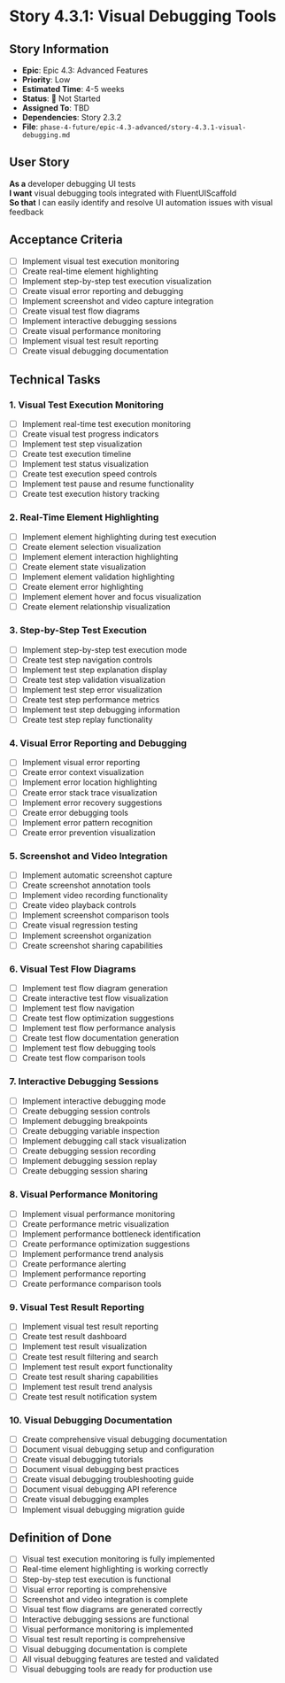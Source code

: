 # Story 4.3.1: Visual Debugging Tools

## Story Information
- **Epic**: Epic 4.3: Advanced Features
- **Priority**: Low
- **Estimated Time**: 4-5 weeks
- **Status**: 🔴 Not Started
- **Assigned To**: TBD
- **Dependencies**: Story 2.3.2
- **File**: `phase-4-future/epic-4.3-advanced/story-4.3.1-visual-debugging.md`

## User Story

**As a** developer debugging UI tests  
**I want** visual debugging tools integrated with FluentUIScaffold  
**So that** I can easily identify and resolve UI automation issues with visual feedback

## Acceptance Criteria

- [ ] Implement visual test execution monitoring
- [ ] Create real-time element highlighting
- [ ] Implement step-by-step test execution visualization
- [ ] Create visual error reporting and debugging
- [ ] Implement screenshot and video capture integration
- [ ] Create visual test flow diagrams
- [ ] Implement interactive debugging sessions
- [ ] Create visual performance monitoring
- [ ] Implement visual test result reporting
- [ ] Create visual debugging documentation

## Technical Tasks

### 1. Visual Test Execution Monitoring
- [ ] Implement real-time test execution monitoring
- [ ] Create visual test progress indicators
- [ ] Implement test step visualization
- [ ] Create test execution timeline
- [ ] Implement test status visualization
- [ ] Create test execution speed controls
- [ ] Implement test pause and resume functionality
- [ ] Create test execution history tracking

### 2. Real-Time Element Highlighting
- [ ] Implement element highlighting during test execution
- [ ] Create element selection visualization
- [ ] Implement element interaction highlighting
- [ ] Create element state visualization
- [ ] Implement element validation highlighting
- [ ] Create element error highlighting
- [ ] Implement element hover and focus visualization
- [ ] Create element relationship visualization

### 3. Step-by-Step Test Execution
- [ ] Implement step-by-step test execution mode
- [ ] Create test step navigation controls
- [ ] Implement test step explanation display
- [ ] Create test step validation visualization
- [ ] Implement test step error visualization
- [ ] Create test step performance metrics
- [ ] Implement test step debugging information
- [ ] Create test step replay functionality

### 4. Visual Error Reporting and Debugging
- [ ] Implement visual error reporting
- [ ] Create error context visualization
- [ ] Implement error location highlighting
- [ ] Create error stack trace visualization
- [ ] Implement error recovery suggestions
- [ ] Create error debugging tools
- [ ] Implement error pattern recognition
- [ ] Create error prevention visualization

### 5. Screenshot and Video Integration
- [ ] Implement automatic screenshot capture
- [ ] Create screenshot annotation tools
- [ ] Implement video recording functionality
- [ ] Create video playback controls
- [ ] Implement screenshot comparison tools
- [ ] Create visual regression testing
- [ ] Implement screenshot organization
- [ ] Create screenshot sharing capabilities

### 6. Visual Test Flow Diagrams
- [ ] Implement test flow diagram generation
- [ ] Create interactive test flow visualization
- [ ] Implement test flow navigation
- [ ] Create test flow optimization suggestions
- [ ] Implement test flow performance analysis
- [ ] Create test flow documentation generation
- [ ] Implement test flow debugging tools
- [ ] Create test flow comparison tools

### 7. Interactive Debugging Sessions
- [ ] Implement interactive debugging mode
- [ ] Create debugging session controls
- [ ] Implement debugging breakpoints
- [ ] Create debugging variable inspection
- [ ] Implement debugging call stack visualization
- [ ] Create debugging session recording
- [ ] Implement debugging session replay
- [ ] Create debugging session sharing

### 8. Visual Performance Monitoring
- [ ] Implement visual performance monitoring
- [ ] Create performance metric visualization
- [ ] Implement performance bottleneck identification
- [ ] Create performance optimization suggestions
- [ ] Implement performance trend analysis
- [ ] Create performance alerting
- [ ] Implement performance reporting
- [ ] Create performance comparison tools

### 9. Visual Test Result Reporting
- [ ] Implement visual test result reporting
- [ ] Create test result dashboard
- [ ] Implement test result visualization
- [ ] Create test result filtering and search
- [ ] Implement test result export functionality
- [ ] Create test result sharing capabilities
- [ ] Implement test result trend analysis
- [ ] Create test result notification system

### 10. Visual Debugging Documentation
- [ ] Create comprehensive visual debugging documentation
- [ ] Document visual debugging setup and configuration
- [ ] Create visual debugging tutorials
- [ ] Document visual debugging best practices
- [ ] Create visual debugging troubleshooting guide
- [ ] Document visual debugging API reference
- [ ] Create visual debugging examples
- [ ] Implement visual debugging migration guide

## Definition of Done

- [ ] Visual test execution monitoring is fully implemented
- [ ] Real-time element highlighting is working correctly
- [ ] Step-by-step test execution is functional
- [ ] Visual error reporting is comprehensive
- [ ] Screenshot and video integration is complete
- [ ] Visual test flow diagrams are generated correctly
- [ ] Interactive debugging sessions are functional
- [ ] Visual performance monitoring is implemented
- [ ] Visual test result reporting is comprehensive
- [ ] Visual debugging documentation is complete
- [ ] All visual debugging features are tested and validated
- [ ] Visual debugging tools are ready for production use 